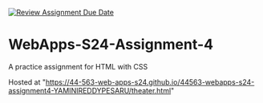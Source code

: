 [![Review Assignment Due Date](https://classroom.github.com/assets/deadline-readme-button-24ddc0f5d75046c5622901739e7c5dd533143b0c8e959d652212380cedb1ea36.svg)](https://classroom.github.com/a/4386q9bN)
# WebApps-S24-Assignment-4
A practice assignment for HTML with CSS

Hosted at "https://44-563-web-apps-s24.github.io/44563-webapps-s24-assignment4-YAMINIREDDYPESARU/theater.html"
